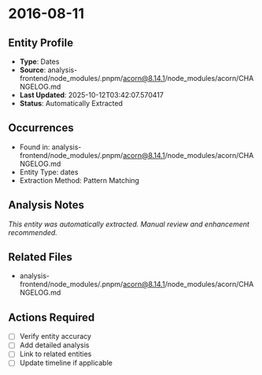# 2016-08-11

## Entity Profile
- **Type**: Dates
- **Source**: analysis-frontend/node_modules/.pnpm/acorn@8.14.1/node_modules/acorn/CHANGELOG.md
- **Last Updated**: 2025-10-12T03:42:07.570417
- **Status**: Automatically Extracted

## Occurrences
- Found in: analysis-frontend/node_modules/.pnpm/acorn@8.14.1/node_modules/acorn/CHANGELOG.md
- Entity Type: dates
- Extraction Method: Pattern Matching

## Analysis Notes
*This entity was automatically extracted. Manual review and enhancement recommended.*

## Related Files
- analysis-frontend/node_modules/.pnpm/acorn@8.14.1/node_modules/acorn/CHANGELOG.md

## Actions Required
- [ ] Verify entity accuracy
- [ ] Add detailed analysis
- [ ] Link to related entities
- [ ] Update timeline if applicable
